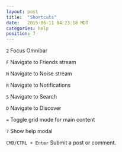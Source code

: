 ```yaml
---
layout: post
title:  "Shortcuts"
date:   2015-06-11 04:23:18 MDT
categories: help
position: 7
---
```


`2` Focus Omnibar 

`F` Navigate to Friends stream

`N` Navigate to Noise stream

`R` Navigate to Notifications

`S` Navigate to Search

`D` Navigate to Discover

`=` Toggle grid mode for main content

`?` Show help modal

`CMD/CTRL + Enter` Submit a post or comment.
